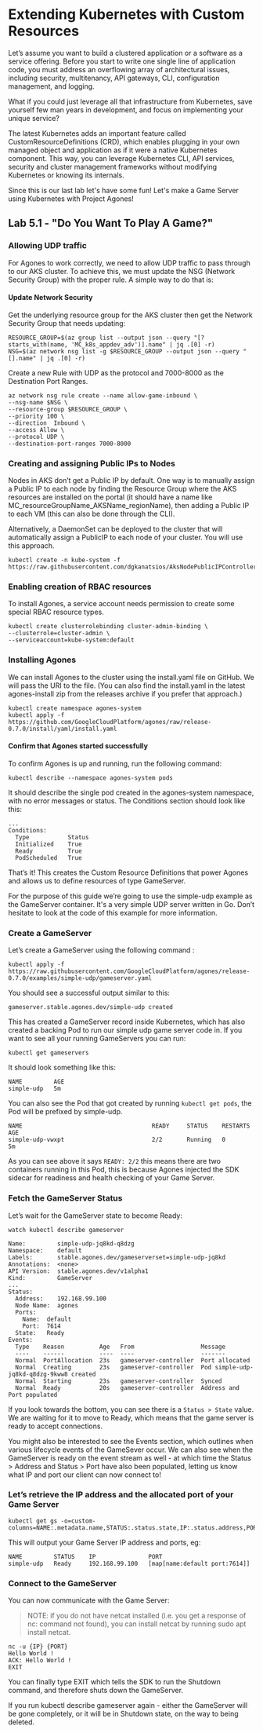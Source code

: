 # Extending Kubernetes with Custom Resources

Let’s assume you want to build a clustered application or a software as a service offering. Before you start to write one single line of application code, you must address an overflowing array of architectural issues, including security, multitenancy, API gateways, CLI, configuration management, and logging.

What if you could just leverage all that infrastructure from Kubernetes, save yourself few man years in development, and focus on implementing your unique service?

The latest Kubernetes adds an important feature called CustomResourceDefinitions (CRD), which enables plugging in your own managed object and application as if it were a native Kubernetes component. This way, you can leverage Kubernetes CLI, API services, security and cluster management frameworks without modifying Kubernetes or knowing its internals.

Since this is our last lab let's have some fun! Let's make a Game Server using Kubernetes with Project Agones!

## Lab 5.1 - "Do You Want To Play A Game?"

### Allowing UDP traffic
For Agones to work correctly, we need to allow UDP traffic to pass through to our AKS cluster. To achieve this, we must update the NSG (Network Security Group) with the proper rule. A simple way to do that is:

#### Update Network Security
Get the underlying resource group for the AKS cluster then get the Network Security Group that needs updating:

```console
RESOURCE_GROUP=$(az group list --output json --query "[?starts_with(name, 'MC_k8s_appdev_adv')].name" | jq .[0] -r)
NSG=$(az network nsg list -g $RESOURCE_GROUP --output json --query "[].name" | jq .[0] -r)
```

Create a new Rule with UDP as the protocol and 7000-8000 as the Destination Port Ranges. 

```console
az network nsg rule create --name allow-game-inbound \
--nsg-name $NSG \
--resource-group $RESOURCE_GROUP \
--priority 100 \
--direction  Inbound \
--access Allow \
--protocol UDP \
--destination-port-ranges 7000-8000
```

### Creating and assigning Public IPs to Nodes
Nodes in AKS don’t get a Public IP by default. One way is to manually assign a Public IP to each node by finding the Resource Group where the AKS resources are installed on the portal (it should have a name like MC_resourceGroupName_AKSName_regionName), then adding a Public IP to each VM (this can also be done through the CLI). 

Alternatively, a DaemonSet can be deployed to the cluster that will automatically assign a PublicIP to each node of your cluster. You will use this approach.

```console
kubectl create -n kube-system -f https://raw.githubusercontent.com/dgkanatsios/AksNodePublicIPController/master/deploy.yaml
```

### Enabling creation of RBAC resources
To install Agones, a service account needs permission to create some special RBAC resource types.

```console
kubectl create clusterrolebinding cluster-admin-binding \
--clusterrole=cluster-admin \
--serviceaccount=kube-system:default
```

### Installing Agones
We can install Agones to the cluster using the install.yaml file on GitHub. We will pass the URI to the file. (You can also find the install.yaml in the latest agones-install zip from the releases archive if you prefer that approach.)

```console
kubectl create namespace agones-system
kubectl apply -f https://github.com/GoogleCloudPlatform/agones/raw/release-0.7.0/install/yaml/install.yaml
```

#### Confirm that Agones started successfully
To confirm Agones is up and running, run the following command:

```console
kubectl describe --namespace agones-system pods
```

It should describe the single pod created in the agones-system namespace, with no error messages or status. The Conditions section should look like this:

```output
...
Conditions:
  Type           Status
  Initialized    True
  Ready          True
  PodScheduled   True
```

That’s it! This creates the Custom Resource Definitions that power Agones and allows us to define resources of type GameServer.

For the purpose of this guide we’re going to use the simple-udp example as the GameServer container. It's a very simple UDP server written in Go. Don’t hesitate to look at the code of this example for more information.

### Create a GameServer
Let’s create a GameServer using the following command :

```console
kubectl apply -f https://raw.githubusercontent.com/GoogleCloudPlatform/agones/release-0.7.0/examples/simple-udp/gameserver.yaml
```

You should see a successful output similar to this:

```console
gameserver.stable.agones.dev/simple-udp created
```

This has created a GameServer record inside Kubernetes, which has also created a backing Pod to run our simple udp game server code in. If you want to see all your running GameServers you can run:

```console
kubectl get gameservers
```

It should look something like this:

```console
NAME         AGE
simple-udp   5m
```

You can also see the Pod that got created by running `kubectl get pods`, the Pod will be prefixed by simple-udp.

```console
NAME                                     READY     STATUS    RESTARTS   AGE
simple-udp-vwxpt                         2/2       Running   0          5m
```

As you can see above it says `READY: 2/2` this means there are two containers running in this Pod, this is because Agones injected the SDK sidecar for readiness and health checking of your Game Server.


### Fetch the GameServer Status
Let’s wait for the GameServer state to become Ready:

```console
watch kubectl describe gameserver
```
```output
Name:         simple-udp-jq8kd-q8dzg
Namespace:    default
Labels:       stable.agones.dev/gameserverset=simple-udp-jq8kd
Annotations:  <none>
API Version:  stable.agones.dev/v1alpha1
Kind:         GameServer
...
Status:
  Address:    192.168.99.100
  Node Name:  agones
  Ports:
    Name:  default
    Port:  7614
  State:   Ready
Events:
  Type    Reason          Age   From                   Message
  ----    ------          ----  ----                   -------
  Normal  PortAllocation  23s   gameserver-controller  Port allocated
  Normal  Creating        23s   gameserver-controller  Pod simple-udp-jq8kd-q8dzg-9kww8 created
  Normal  Starting        23s   gameserver-controller  Synced
  Normal  Ready           20s   gameserver-controller  Address and Port populated
```

If you look towards the bottom, you can see there is a `Status > State` value. We are waiting for it to move to Ready, which means that the game server is ready to accept connections.

You might also be interested to see the Events section, which outlines when various lifecycle events of the GameSever occur. We can also see when the GameServer is ready on the event stream as well - at which time the Status > Address and Status > Port have also been populated, letting us know what IP and port our client can now connect to!

### Let’s retrieve the IP address and the allocated port of your Game Server

```console
kubectl get gs -o=custom-columns=NAME:.metadata.name,STATUS:.status.state,IP:.status.address,PORT:.status.ports
```

This will output your Game Server IP address and ports, eg:

```console
NAME         STATUS    IP               PORT
simple-udp   Ready     192.168.99.100   [map[name:default port:7614]]
```

### Connect to the GameServer

You can now communicate with the Game Server:

> NOTE: if you do not have netcat installed (i.e. you get a response of nc: command not found), you can install netcat by running sudo apt install netcat. 

```console
nc -u {IP} {PORT}
Hello World !
ACK: Hello World !
EXIT
```

You can finally type EXIT which tells the SDK to run the Shutdown command, and therefore shuts down the GameServer.

If you run kubectl describe gameserver again - either the GameServer will be gone completely, or it will be in Shutdown state, on the way to being deleted.





